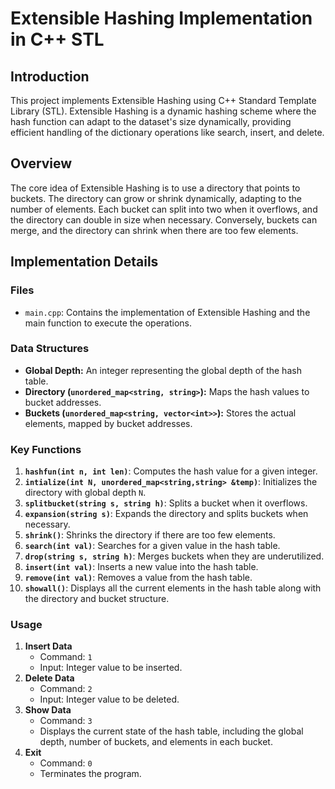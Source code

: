 # Extensible Hashing Implementation in C++ STL
## Introduction
This project implements Extensible Hashing using C++ Standard Template Library (STL). Extensible Hashing is a dynamic hashing scheme where the hash function can adapt to the dataset's size dynamically, providing efficient handling of the dictionary operations like search, insert, and delete.

## Overview
The core idea of Extensible Hashing is to use a directory that points to buckets. The directory can grow or shrink dynamically, adapting to the number of elements. Each bucket can split into two when it overflows, and the directory can double in size when necessary. Conversely, buckets can merge, and the directory can shrink when there are too few elements.

## Implementation Details

### Files
- `main.cpp`: Contains the implementation of Extensible Hashing and the main function to execute the operations.

### Data Structures
- **Global Depth:** An integer representing the global depth of the hash table.
- **Directory (`unordered_map<string, string>`):** Maps the hash values to bucket addresses.
- **Buckets (`unordered_map<string, vector<int>>`):** Stores the actual elements, mapped by bucket addresses.

### Key Functions
1. **`hashfun(int n, int len)`**: Computes the hash value for a given integer.
2. **`intialize(int N, unordered_map<string,string> &temp)`**: Initializes the directory with global depth `N`.
3. **`splitbucket(string s, string h)`**: Splits a bucket when it overflows.
4. **`expansion(string s)`**: Expands the directory and splits buckets when necessary.
5. **`shrink()`**: Shrinks the directory if there are too few elements.
6. **`search(int val)`**: Searches for a given value in the hash table.
7. **`drop(string s, string h)`**: Merges buckets when they are underutilized.
8. **`insert(int val)`**: Inserts a new value into the hash table.
9. **`remove(int val)`**: Removes a value from the hash table.
10. **`showall()`**: Displays all the current elements in the hash table along with the directory and bucket structure.

### Usage
1. **Insert Data**
   - Command: `1`
   - Input: Integer value to be inserted.
2. **Delete Data**
   - Command: `2`
   - Input: Integer value to be deleted.
3. **Show Data**
   - Command: `3`
   - Displays the current state of the hash table, including the global depth, number of buckets, and elements in each bucket.
4. **Exit**
   - Command: `0`
   - Terminates the program.

